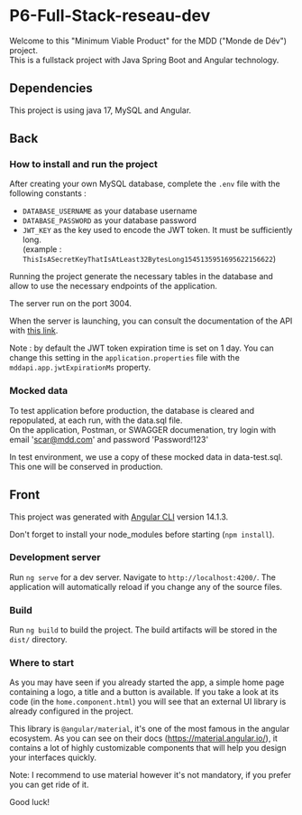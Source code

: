 # P6-Full-Stack-reseau-dev

Welcome to this "Minimum Viable Product" for the MDD ("Monde de Dév") project.  
This is a fullstack project with Java Spring Boot and Angular technology.

## Dependencies

This project is using java 17, MySQL and Angular.

## Back

### How to install and run the project

After creating your own MySQL database, complete the `.env` file with the following constants :
- `DATABASE_USERNAME` as your database username
- `DATABASE_PASSWORD` as your database password
- `JWT_KEY` as the key used to encode the JWT token. It must be sufficiently long.  
(example : `ThisIsASecretKeyThatIsAtLeast32BytesLong1545135951695622156622`)

Running the project generate the necessary tables in the database and allow to use the necessary endpoints of the application.   

The server run on the port 3004.

When the server is launching, you can consult the documentation of the API with [this link](http://localhost:3004/api/swagger-ui/index.html).  

Note : by default the JWT token expiration time is set on 1 day. You can change this setting in the `application.properties` file with the `mddapi.app.jwtExpirationMs` property.

### Mocked data

To test application before production, the database is cleared and repopulated, at each run, with the data.sql file.  
On the application, Postman, or SWAGGER documenation, try login with email 'scar@mdd.com' and password 'Password!123'

In test environment, we use a copy of these mocked data in data-test.sql.   
This one will be conserved in production.


## Front

This project was generated with [Angular CLI](https://github.com/angular/angular-cli) version 14.1.3.

Don't forget to install your node_modules before starting (`npm install`).

### Development server

Run `ng serve` for a dev server. Navigate to `http://localhost:4200/`. The application will automatically reload if you change any of the source files.

### Build

Run `ng build` to build the project. The build artifacts will be stored in the `dist/` directory.

### Where to start

As you may have seen if you already started the app, a simple home page containing a logo, a title and a button is available. If you take a look at its code (in the `home.component.html`) you will see that an external UI library is already configured in the project.

This library is `@angular/material`, it's one of the most famous in the angular ecosystem. As you can see on their docs (https://material.angular.io/), it contains a lot of highly customizable components that will help you design your interfaces quickly.

Note: I recommend to use material however it's not mandatory, if you prefer you can get ride of it.

Good luck!


